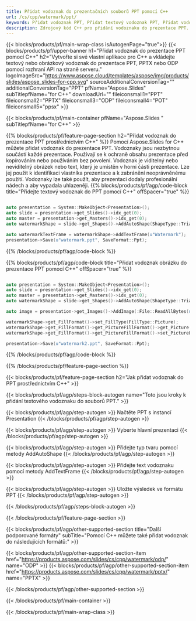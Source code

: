 ```yaml
---
title: Přidat vodoznak do prezentačních souborů PPT pomocí C++
url: /cs/cpp/watermark/ppt/
keywords: Přidat vodoznak PPT, Přidat textový vodoznak PPT, Přidat vodoznak obrázku PPT
description: Zdrojový kód C++ pro přidání vodoznaku do prezentace PPT.
---
```


{{< blocks/products/pf/main-wrap-class isAutogenPage="true">}}
{{< blocks/products/pf/upper-banner h1="Přidat vodoznak do prezentace PPT pomocí C++" h2="Vytvořte si své vlastní aplikace pro C++ a vkládejte textový nebo obrázkový vodoznak do prezentace PPT, PPTX nebo ODP pomocí rozhraní API na straně serveru." logoImageSrc="https://www.aspose.cloud/templates/aspose/img/products/slides/aspose_slides-for-cpp.svg" sourceAdditionalConversionTag="" additionalConversionTag="PPT" pfName="Aspose.Slides" subTitlepfName="for C++" downloadUrl="" fileiconsmall1="PPT" fileiconsmall2="PPTX" fileiconsmall3="ODP" fileiconsmall4="POT" fileiconsmall5="ppsx" >}}

{{< blocks/products/pf/main-container pfName="Aspose.Slides " subTitlepfName="for C++" >}}

{{% blocks/products/pf/feature-page-section  h2="Přidat vodoznak do prezentace PPT prostřednictvím C++" %}}
Pomocí Aspose.Slides for C++ můžete přidat vodoznak do prezentace PPT. Vodoznaky jsou nezbytnou součástí každé prezentace. Používají se k ochraně obsahu prezentace před kopírováním nebo používáním bez povolení. Vodoznak je viditelný nebo neviditelný obrázek nebo text, který je umístěn v horní části prezentace. Lze jej použít k identifikaci vlastníka prezentace a k zabránění neoprávněnému použití. Vodoznaky lze také použít, aby prezentaci dodaly profesionální nádech a aby vypadala uhlazeněji. 
{{% blocks/products/pf/agp/code-block title="Přidejte textový vodoznak do PPT pomocí C++" offSpacer="true" %}}

```cpp

auto presentation = System::MakeObject<Presentation>();
auto slide = presentation->get_Slides()->idx_get(0);
auto master = presentation->get_Masters()->idx_get(0);
auto watermarkShape = slide->get_Shapes()->AddAutoShape(ShapeType::Triangle, 0.0f, 0.0f, 0.0f, 0.0f);

auto watermarkTextFrame = watermarkShape->AddTextFrame(u"Watermark");
presentation->Save(u"watermark.ppt", SaveFormat::Ppt);
```

{{% /blocks/products/pf/agp/code-block %}}

{{% blocks/products/pf/agp/code-block title="Přidat vodoznak obrázku do prezentace PPT pomocí C++" offSpacer="true" %}}

```cpp

auto presentation = System::MakeObject<Presentation>();
auto slide = presentation->get_Slides()->idx_get(0);
auto master = presentation->get_Masters()->idx_get(0);
auto watermarkShape = slide->get_Shapes()->AddAutoShape(ShapeType::Triangle, 0.0f, 0.0f, 0.0f, 0.0f);

auto image = presentation->get_Images()->AddImage(:File::ReadAllBytes(u"watermark.png"));

watermarkShape->get_FillFormat()->set_FillType(FillType::Picture);
watermarkShape->get_FillFormat()->get_PictureFillFormat()->get_Picture()->set_Image(image);
watermarkShape->get_FillFormat()->get_PictureFillFormat()->set_PictureFillMode(PictureFillMode::Stretch);

presentation->Save(u"watermark2.ppt", SaveFormat::Ppt);
```

{{% /blocks/products/pf/agp/code-block %}}

{{% /blocks/products/pf/feature-page-section %}}

{{< blocks/products/pf/feature-page-section  h2="Jak přidat vodoznak do PPT prostřednictvím C++" >}}

{{< blocks/products/pf/agp/steps-block-autogen name="Toto jsou kroky k přidání textového vodoznaku do souborů PPT." >}}

{{< blocks/products/pf/agp/step-autogen >}}
Načtěte PPT s instancí Presentation
{{< /blocks/products/pf/agp/step-autogen >}}

{{< blocks/products/pf/agp/step-autogen >}}
Vyberte hlavní prezentaci
{{< /blocks/products/pf/agp/step-autogen >}}

{{< blocks/products/pf/agp/step-autogen >}}
Přidejte typ tvaru pomocí metody AddAutoShape
{{< /blocks/products/pf/agp/step-autogen >}}

{{< blocks/products/pf/agp/step-autogen >}}
Přidejte text vodoznaku pomocí metody AddTextFrame
{{< /blocks/products/pf/agp/step-autogen >}}

{{< blocks/products/pf/agp/step-autogen >}}
Uložte výsledek ve formátu PPT
{{< /blocks/products/pf/agp/step-autogen >}}

{{< /blocks/products/pf/agp/steps-block-autogen >}}

{{< /blocks/products/pf/feature-page-section >}}

{{< blocks/products/pf/agp/other-supported-section title="Další podporované formáty" subTitle="Pomocí C++ můžete také přidat vodoznak do následujících formátů:" >}}

{{< blocks/products/pf/agp/other-supported-section-item href="https://products.aspose.com/slides/cs/cpp/watermark/odp/" name="ODP" >}}
{{< blocks/products/pf/agp/other-supported-section-item href="https://products.aspose.com/slides/cs/cpp/watermark/pptx/" name="PPTX" >}}


{{< /blocks/products/pf/agp/other-supported-section >}}

{{< /blocks/products/pf/main-container >}}
    
{{< /blocks/products/pf/main-wrap-class >}}